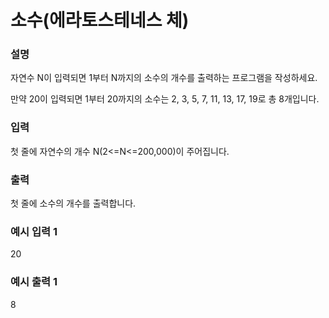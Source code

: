 # 소수(에라토스테네스 체)

### 설명

자연수 N이 입력되면 1부터 N까지의 소수의 개수를 출력하는 프로그램을 작성하세요.

만약 20이 입력되면 1부터 20까지의 소수는 2, 3, 5, 7, 11, 13, 17, 19로 총 8개입니다.


### 입력
첫 줄에 자연수의 개수 N(2<=N<=200,000)이 주어집니다.


### 출력
첫 줄에 소수의 개수를 출력합니다.

### 예시 입력 1 
20

### 예시 출력 1
8